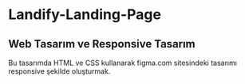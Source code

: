# Landify-Landing-Page
## Web Tasarım ve Responsive Tasarım



Bu tasarımda HTML ve CSS kullanarak figma.com sitesindeki tasarımı responsive şekilde oluşturmak.
